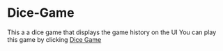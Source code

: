 # Dice-Game

This a a dice game that displays the game history on the UI
You can play this game by clicking [Dice Game](https://astounding-haupia-a68656.netlify.app/)
